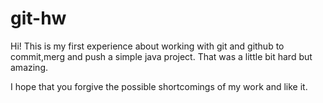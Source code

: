 # git-hw
Hi!
This is my first experience about working with git and github to commit,merg and push a simple java project.
That was a little bit hard but amazing.

I hope that you forgive the possible shortcomings of my work and like it.

